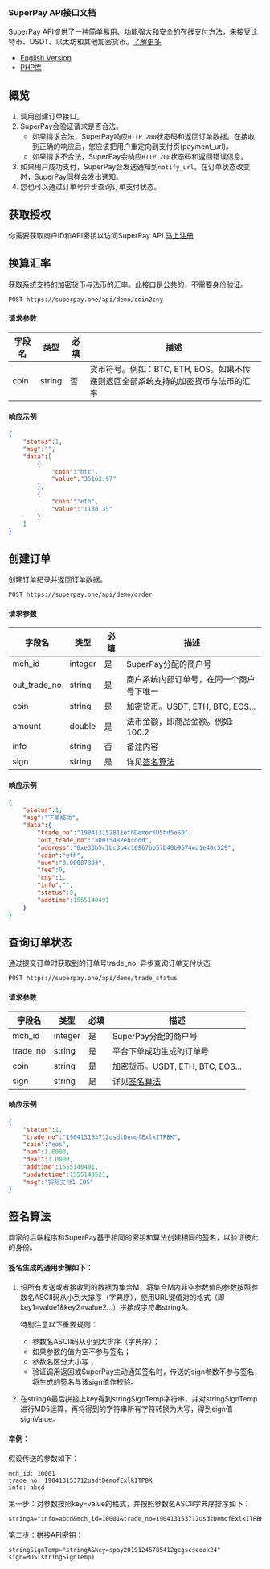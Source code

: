 
### SuperPay API接口文档

SuperPay API提供了一种简单易用、功能强大和安全的在线支付方法，来接受比特币、USDT、以太坊和其他加密货币。[了解更多](https://superpay.one)

* [English Version](./README.md)
* [PHP库](https://github.com/SuperPayNet/deepay-php/blob/master/README-CN.md)


## 概览
1. 调用创建订单接口。
2. SuperPay会验证请求是否合法。
    * 如果请求合法，SuperPay响应`HTTP 200`状态码和返回订单数据。在接收到正确的响应后，您应该把用户重定向到支付页(payment_url)。
    * 如果请求不合法，SuperPay会响应`HTTP 200`状态码和返回错误信息。
3. 如果用户成功支付，SuperPay会发送通知到`notify_url`。在订单状态改变时，SuperPay同样会发出通知。
4. 您也可以通过订单号异步查询订单支付状态。


## 获取授权
你需要获取商户ID和API密钥以访问SuperPay API.[马上注册](https://superpay.one) 

## 换算汇率

获取系统支持的加密货币与法币的汇率。此接口是公共的，不需要身份验证。

```
POST https://superpay.one/api/demo/coin2cny
```

#### 请求参数
|字段名|类型|必填|描述|
|----|---|---|---|
|coin|string|否|货币符号。例如：BTC, ETH, EOS。如果不传递则返回全部系统支持的加密货币与法币的汇率|


#### 响应示例

```json
{
    "status":1,
    "msg":"",
    "data":[
        {
            "coin":"btc",
            "value":"35163.97"
        },
        {
            "coin":"eth",
            "value":"1138.35"
        }
    ]
}
```

## 创建订单
创建订单纪录并返回订单数据。

```
POST https://superpay.one/api/demo/order
```

#### 请求参数
|字段名|类型|必填|描述|
|----|---|---|---|
|mch_id|integer|是|SuperPay分配的商户号|
|out_trade_no|string|是|商户系统内部订单号，在同一个商户号下唯一|
|coin|string|是|加密货币。USDT, ETH, BTC, EOS...|
|amount|double|是|法币金额，即商品金额。例如: 100.2|
|info|string|否|备注内容|
|sign|string|是|详见<a href="#签名算法">签名算法</a>|

#### 响应示例

```json
{
    "status":1,
    "msg":"下单成功",
    "data":{
        "trade_no":"190413152811ethDemorKU5hd5eSD",
        "out_trade_no":"a0015482ebcddd",
        "address":"0xe33b5c1bc3b4c10967bb57b40b9574ea1e40c529",
        "coin":"eth",
        "num":"0.00087893",
        "fee":0,
        "cny":1,
        "info":"",
        "status":0,
        "addtime":1555140491
    }
}
```

## 查询订单状态
通过提交订单时获取到的订单号trade_no, 异步查询订单支付状态

```
POST https://superpay.one/api/demo/trade_status
```

#### 请求参数
|字段名|类型|必填|描述|
|----|---|---|---|
|mch_id|integer|是|SuperPay分配的商户号|
|trade_no|string|是|平台下单成功生成的订单号|
|coin|string|是|加密货币。USDT, ETH, BTC, EOS...|
|sign|string|是|详见<a href="#签名算法">签名算法</a>|


#### 响应示例

```json
{
    "status":1,
    "trade_no":"190413153712usdtDemofExlkITPBK",
    "coin":"eos",
    "num":1.0000,
    "deal":1.0000,
    "addtime":1555140491,
    "updatetime":1555140521,
    "msg":"实际支付1 EOS"
}
```

## <a name="签名算法">签名算法</a>

商家的后端程序和SuperPay基于相同的密钥和算法创建相同的签名，以验证彼此的身份。


#### 签名生成的通用步骤如下：

1. 设所有发送或者接收到的数据为集合M，将集合M内非空参数值的参数按照参数名ASCII码从小到大排序（字典序），使用URL键值对的格式（即key1=value1&key2=value2…）拼接成字符串stringA。

    特别注意以下重要规则：

    * 参数名ASCII码从小到大排序（字典序）；
    * 如果参数的值为空不参与签名；
    * 参数名区分大小写；
    * 验证调用返回或SuperPay主动通知签名时，传送的sign参数不参与签名，将生成的签名与该sign值作校验。

2. 在stringA最后拼接上key得到stringSignTemp字符串，并对stringSignTemp进行MD5运算，再将得到的字符串所有字符转换为大写，得到sign值signValue。


#### 举例：

假设传送的参数如下：


```
mch_id: 10001 
trade_no: 190413153712usdtDemofExlkITPBK
info: abcd
```

第一步：对参数按照key=value的格式，并按照参数名ASCII字典序排序如下：

```
stringA="info=abcd&mch_id=10001&trade_no=190413153712usdtDemofExlkITPBK";
```

第二步：拼接API密钥：

```
stringSignTemp="stringA&key=spay20191245785412gegscseook24" 
sign=MD5(stringSignTemp)
```
